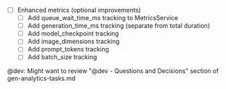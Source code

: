 
- [ ] Enhanced metrics (optional improvements) 
  - [ ] Add queue_wait_time_ms tracking to MetricsService
  - [ ] Add generation_time_ms tracking (separate from total duration)
  - [ ] Add model_checkpoint tracking
  - [ ] Add image_dimensions tracking
  - [ ] Add prompt_tokens tracking
  - [ ] Add batch_size tracking

@dev: Might want to review "@dev - Questions and Decisions" section of gen-analytics-tasks.md